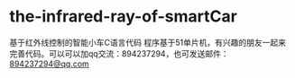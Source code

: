# the-infrared-ray-of-smartCar
基于红外线控制的智能小车C语言代码
程序基于51单片机，有兴趣的朋友一起来完善代码。可以可以加qq交流：894237294，也可发送邮件：894237294@qq.com
